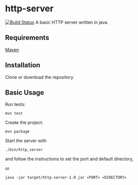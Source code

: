 # http-server
[![Build Status](https://travis-ci.com/tpetersen0308/http-server.svg?branch=master)](https://travis-ci.com/tpetersen0308/http-server)
A basic HTTP server written in java.

## Requirements

[Maven](https://maven.apache.org/guides/getting-started/maven-in-five-minutes.html)

## Installation

Clone or download the repository.

## Basic Usage

Run tests:

`mvn test`

Create the project:

`mvn package`

Start the server with

`./bin/http_server`

and follow the instructions to set the port and default directory,

or

`java -jar target/http-server-1.0.jar <PORT> <DIRECTORY>`